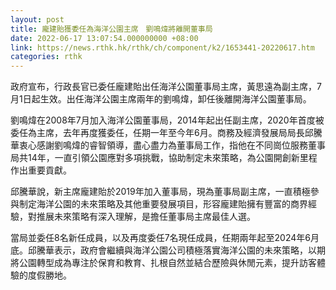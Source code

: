 ```yaml
---
layout: post
title: 龐建貽獲委任為海洋公園主席　劉鳴煒將離開董事局
date: 2022-06-17 13:07:54.000000000 +08:00
link: https://news.rthk.hk/rthk/ch/component/k2/1653441-20220617.htm
categories: rthk
---
```


政府宣布，行政長官已委任龐建貽出任海洋公園董事局主席，黃思遠為副主席，7月1日起生效。出任海洋公園主席兩年的劉鳴煒，卸任後離開海洋公園董事局。

劉鳴煒在2008年7月加入海洋公園董事局，2014年起出任副主席，2020年首度被委任為主席，去年再度獲委任，任期一年至今年6月。商務及經濟發展局局長邱騰華衷心感謝劉鳴煒的睿智領導，盡心盡力為董事局工作，指他在不同崗位服務董事局共14年，一直引領公園應對多項挑戰，協助制定未來策略，為公園開創新里程作出重要貢獻。

邱騰華說，新主席龐建貽於2019年加入董事局，現為董事局副主席，一直積極參與制定海洋公園的未來策略及其他重要發展項目，形容龐建貽擁有豐富的商界經驗，對推展未來策略有深入理解，是擔任董事局主席最佳人選。

當局並委任8名新任成員，以及再度委任7名現任成員，任期兩年起至2024年6月底。邱騰華表示，政府會繼續與海洋公園公司積極落實海洋公園的未來策略，以期將公園轉型成為專注於保育和教育、扎根自然並結合歷險與休閒元素，提升訪客體驗的度假勝地。

